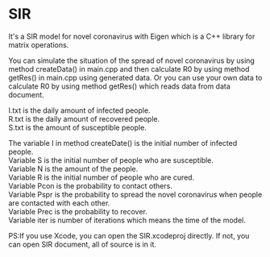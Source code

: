 # SIR
It's a SIR model for novel coronavirus with Eigen which is a C++ library for matrix operations.

You can simulate the situation of the spread of novel coronavirus by using method createData() in main.cpp and then calculate R0 by using method getRes() in main.cpp using generated data. Or you can use your own data to calculate R0 by using method getRes() which reads data from data document.   

I.txt is the daily amount of infected people.  
R.txt is the daily amount of recovered people.  
S.txt is the amount of susceptible people.  

The variable I in method createDate() is the initial number of infected people.  
Variable S is the initial number of people who are susceptible.  
Variable N is the amount of the people.  
Variable R is the initial number of people who are cured.  
Variable Pcon is the probability to contact others.  
Variable Pspr is the probability to spread the novel coronavirus when people are contacted with each other.  
Variable Prec is the probability to recover.  
Variable iter is number of iterations which means the time of the model.  

PS:If you use Xcode, you can open the SIR.xcodeproj directly. If not, you can open SIR document, all of source is in it.
